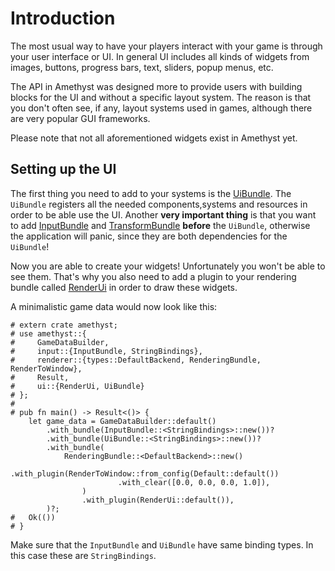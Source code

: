 # Introduction 

The most usual way to have your players interact with your game is through your user interface or UI.
In general UI includes all kinds of widgets from images, buttons, progress bars, text, sliders, popup menus, etc.

The API in Amethyst was designed more to provide users with building blocks for the UI and without 
a specific layout system. The reason is that you don't often see, if any, layout systems 
used in games, although there are very popular GUI frameworks. 

Please note that not all aforementioned widgets exist in Amethyst yet.

## Setting up the UI

The first thing you need to add to your systems is the [UiBundle](https://docs.amethyst.rs/master/amethyst_ui/struct.UiBundle.html). The `UiBundle` registers
all the needed components,systems and resources in order to be able use the UI. Another **very important thing**
is that you want to add [InputBundle](https://docs.amethyst.rs/master/amethyst_input/struct.InputBundle.html)
and [TransformBundle](https://docs.amethyst.rs/master/amethyst_core/transform/bundle/struct.TransformBundle.html)
**before** the `UiBundle`,
otherwise the application will panic, since they are both dependencies for the `UiBundle`!

Now you are able to create your widgets! Unfortunately you won't be able to see them. That's why you also need 
to add a plugin to your rendering bundle called [RenderUi](https://docs.amethyst.rs/master/amethyst_ui/struct.RenderUi.html) in order
to draw these widgets.

A minimalistic game data would now look like this:  

```rust,edition2018,no_run,noplaypen
# extern crate amethyst;
# use amethyst::{
#     GameDataBuilder,
#     input::{InputBundle, StringBindings},
#     renderer::{types::DefaultBackend, RenderingBundle, RenderToWindow},
#     Result,
#     ui::{RenderUi, UiBundle}
# };
# 
# pub fn main() -> Result<()> {
    let game_data = GameDataBuilder::default()
        .with_bundle(InputBundle::<StringBindings>::new())?
        .with_bundle(UiBundle::<StringBindings>::new())?
        .with_bundle(
            RenderingBundle::<DefaultBackend>::new()
                .with_plugin(RenderToWindow::from_config(Default::default())
                        .with_clear([0.0, 0.0, 0.0, 1.0]),
                )
                .with_plugin(RenderUi::default()),
        )?;
#   Ok(())
# }
```

Make sure that the `InputBundle` and `UiBundle` have same binding types. In this case these
are `StringBindings`.